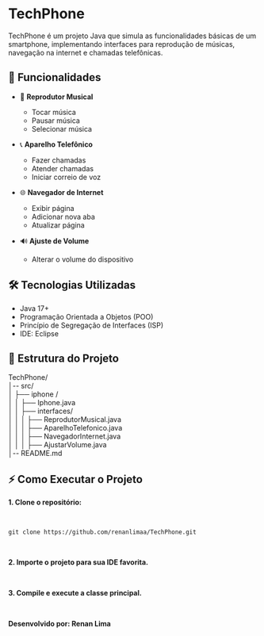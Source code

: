 # TechPhone

TechPhone é um projeto Java que simula as funcionalidades básicas de um smartphone, implementando interfaces para reprodução de músicas, navegação na internet e chamadas telefônicas.

## 🚀 Funcionalidades

- 🎵 **Reprodutor Musical**
  - Tocar música
  - Pausar música
  - Selecionar música

- 📞 **Aparelho Telefônico**
  - Fazer chamadas
  - Atender chamadas
  - Iniciar correio de voz

- 🌐 **Navegador de Internet**
  - Exibir página
  - Adicionar nova aba
  - Atualizar página

- 🔊 **Ajuste de Volume**
  - Alterar o volume do dispositivo

## 🛠️ Tecnologias Utilizadas

- Java 17+
- Programação Orientada a Objetos (POO)
- Princípio de Segregação de Interfaces (ISP)
- IDE: Eclipse 

## 📂 Estrutura do Projeto

TechPhone/ <br>
│-- src/ <br>
│   ├── iphone /<br>
│   │   ├── Iphone.java <br>
│   │   ├── interfaces/ <br>
│   │   │   ├── ReprodutorMusical.java <br>
│   │   │   ├── AparelhoTelefonico.java <br>
│   │   │   ├── NavegadorInternet.java <br>
│   │   │   ├── AjustarVolume.java <br>
│-- README.md <br>

## ⚡ Como Executar o Projeto

<strong>1. Clone o repositório: </strong> 

<br>

``git clone https://github.com/renanlimaa/TechPhone.git``

<br>

<strong>2. Importe o projeto para sua IDE favorita.</strong>

<br>

<strong>3. Compile e execute a classe principal.</strong>

<br>

<strong>Desenvolvido por: Renan Lima</strong>
